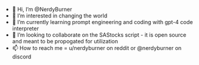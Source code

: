 - 👋 Hi, I’m @NerdyBurner
- 👀 I’m interested in changing the world
- 🌱 I’m currently learning prompt engineering and coding with gpt-4 code interpreter
- 💞️ I’m looking to collaborate on the SAStocks script - it is open source and meant to be propogated for utilization
- 📫 How to reach me = u/nerdyburner on reddit or @nerdyburner on discord 

<!---
NerdyBurner/NerdyBurner is a ✨ special ✨ repository because its `README.md` (this file) appears on your GitHub profile.
You can click the Preview link to take a look at your changes.
--->

